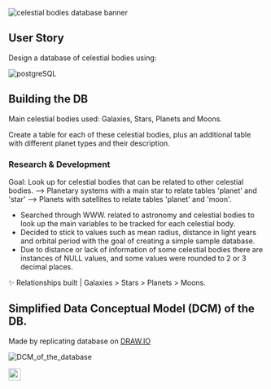 ![celestial bodies database banner](https://github.com/z-bj/galaxy_psql_DB/blob/master/assets/DB_galaxy.png)



## User Story 
Design a database of celestial bodies using:

![postgreSQL](https://camo.githubusercontent.com/281c069a2703e948b536500b9fd808cb4fb2496b3b66741db4013a2c89e91986/68747470733a2f2f696d672e736869656c64732e696f2f62616467652f506f737467726553514c2d3331363139323f7374796c653d666f722d7468652d6261646765266c6f676f3d706f737467726573716c266c6f676f436f6c6f723d7768697465)


## Building the DB

Main celestial bodies used: Galaxies, Stars, Planets and Moons.

Create a table for each of these celestial bodies, plus an additional table with different planet types and their description.

### Research & Development 

Goal: Look up for celestial bodies that can be related to other celestial bodies.
--> Planetary systems with a main star to relate tables 'planet' and 'star' 
--> Planets with satellites to relate tables 'planet' and 'moon'.

- Searched through WWW. related to astronomy and celestial bodies to look up the main variables to be tracked for each celestial body.
- Decided to stick to values such as mean radius, distance in light years and orbital period with the goal of creating a simple sample database.
- Due to distance or lack of information of some celestial bodies there are instances of NULL values, and some values were rounded to 2 or 3 decimal places.

✨ Relationships built | Galaxies > Stars > Planets > Moons.

## Simplified Data Conceptual Model (DCM) of the DB.
Made by replicating database on [DRAW.IO](https://app.diagrams.net/)

![DCM_of_the_database](https://github.com/z-bj/galaxy_psql_DB/blob/master/assets/Simplified_DCM_of_DB.svg)

<img src="https://github.com/z-bj/galaxy_psql_DB/blob/master/assets/moonparrot.gif" width="24">


